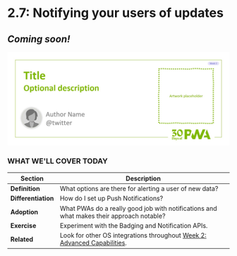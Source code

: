 # 2.7: Notifying your users of updates

## *Coming soon!*

![Placeholder Banner Only. Replace when final assets ready.](_media/week2-placeholder.jpg)

### WHAT WE'LL COVER TODAY

| Section | Description |
| ------- | ----------- |
| **Definition** | What options are there for alerting a user of new data? |
| **Differentiation** | How do I set up Push Notifications? |
| **Adoption** | What PWAs do a really good job with notifications and what makes their approach notable? |
| **Exercise** | Experiment with the Badging and Notification APIs. |
| **Related** | Look for other OS integrations throughout [Week 2: Advanced Capabilities](../advanced-capabilities). |
